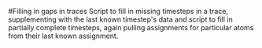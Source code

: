 #Filling in gaps in traces
Script to fill in missing timesteps in a trace, supplementing with the last known timestep's data
and script to fill in partially complete timesteps, again pulling assignments for particular atoms from their last known assignment.